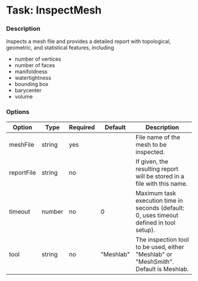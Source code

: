 # Task: InspectMesh

### Description

Inspects a mesh file and provides a detailed report with topological, geometric, and statistical features, including

- number of vertices
- number of faces
- manifoldness
- watertightness
- bounding box
- barycenter
- volume

### Options

| Option         | Type    | Required | Default   | Description                                                                              |
|----------------|---------|----------|-----------|------------------------------------------------------------------------------------------|
| meshFile       | string  | yes      |           | File name of the mesh to be inspected.                                                   |
| reportFile     | string  | no       |           | If given, the resulting report will be stored in a file with this name.                  |
| timeout        | number  | no       | 0         | Maximum task execution time in seconds (default: 0, uses timeout defined in tool setup). |
| tool           | string  | no       | "Meshlab" | The inspection tool to be used, either "Meshlab" or "MeshSmith". Default is Meshlab.     |